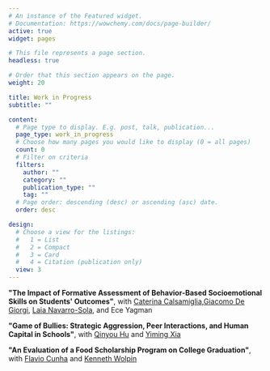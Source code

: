 ```yaml
---
# An instance of the Featured widget.
# Documentation: https://wowchemy.com/docs/page-builder/
active: true
widget: pages

# This file represents a page section.
headless: true

# Order that this section appears on the page.
weight: 20

title: Work in Progress
subtitle: ""

content:
  # Page type to display. E.g. post, talk, publication...
  page_type: work_in_progress
  # Choose how many pages you would like to display (0 = all pages)
  count: 0
  # Filter on criteria
  filters:
    author: ""
    category: ""
    publication_type: ""
    tag: ""
  # Page order: descending (desc) or ascending (asc) date.
  order: desc

design:
  # Choose a view for the listings:
  #   1 = List
  #   2 = Compact
  #   3 = Card
  #   4 = Citation (publication only)
  view: 3
---
```


**"The Impact of Formative Assessment of Behavior-Based Socioemotional Skills on Students' Outcomes"**, with [Caterina Calsamiglia](https://sites.google.com/site/caterinacalsamiglia/homepage),[Giacomo De Giorgi](https://sites.google.com/site/giacomodegiorgi/), [Laia Navarro-Sola](https://www.laianavarrosola.com/), and Ece Yagman

**"Game of Bullies: Strategic Aggression, Peer Interactions, and Human Capital in Schools"**, with [Qinyou Hu](https://sites.google.com/view/qinyouhu) and [Yiming Xia](https://sites.google.com/view/yimingxia/homepage)
  
**"An Evaluation of a Food Scholarship Program on College Graduation"**, with [Flavio Cunha](https://www.flaviocunha.com/) and [Kenneth Wolpin](https://economics.sas.upenn.edu/people/kenneth-i-wolpin)
 

 
<!--- **"Early Home Visits Improve Health in Black Mothers and Adolescent Daughters: 18-Year Follow-Up of a Randomized Trial"**, *with Gabriella Conti, Harriet Kitzman, Joyce Smith, Elizabeth Anson, Susan Groth, Michael Knudtson, and David Olds*  --->

<!--- **"Understanding the Production of Child Development in Home Visiting at Scale: Experimental Evidence from England"**, *with Gabriella Conti, Riccardo D'Adamo, Michael Roblings, and Rebecca Cannings-John* --->

<!--- -  **"The Role of Parental Investments and Childcare on Early Childhood Development: Evidence from the Head Start Impact Study"**, *with Qinyou Hu* --->
